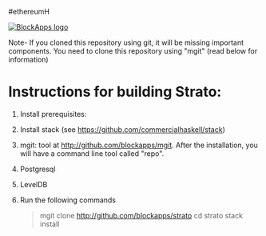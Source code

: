 #ethereumH

[![BlockApps logo](http://blockapps.net/img/logo_cropped.png)](http://blockapps.net)

Note- If you cloned this repository using git, it will be missing important components.  You need to clone this repository using "mgit" (read below for information)

Instructions for building Strato:
====================================

1. Install prerequisites:
  1. Install stack (see https://github.com/commercialhaskell/stack)
  2. mgit: tool at http://github.com/blockapps/mgit.  After the installation, you will have a command line tool called "repo".
  3. Postgresql
  4. LevelDB

2. Run the following commands

    > mgit clone http://github.com/blockapps/strato
    > cd strato
    > stack install
